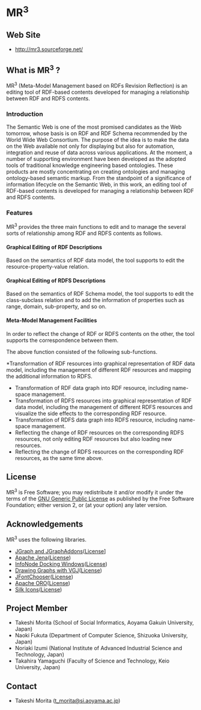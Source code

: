 MR<sup>3</sup>
==========

## Web Site
* <http://mr3.sourceforge.net/>

## What is MR<sup>3</sup> ?
MR<sup>3</sup> (Meta-Model Management based on RDFs Revision Reflection) is an editing tool of RDF-based contents developed for managing a relationship between RDF and RDFS contents.

### Introduction
The Semantic Web is one of the most promised candidates as the Web tomorrow, whose basis is on RDF and RDF Schema recommended by the World Wide Web Consortium. The purpose of the idea is to make the data on the Web available not only for displaying but also for automation, integration and reuse of data across various applications. At the moment, a number of supporting environment have been developed as the adopted tools of traditional knowledge engineering based ontologies. These products are mostly concentrating on creating ontologies and managing ontology-based semantic markup. From the standpoint of a significance of information lifecycle on the Semantic Web, in this work, an editing tool of RDF-based contents is developed for managing a relationship between RDF and RDFS contents.

### Features

MR<sup>3</sup> provides the three main functions to edit and to manage the several sorts of relationship among RDF and RDFS contents as follows.

#### Graphical Editing of RDF Descriptions
Based on the semantics of RDF data model, the tool supports to edit the resource-property-value relation.
#### Graphical Editing of RDFS Descriptions
Based on the semantics of RDF Schema model, the tool supports to edit the class-subclass relation and to add the information of properties such as range, domain, sub-property, and so on.
#### Meta-Model Management Facilities
In order to reflect the change of RDF or RDFS contents on the other, the tool supports the correspondence between them.

The above function consisted of the following sub-functions.

*Transformation of RDF resources into graphical representation of RDF data model, including the management of different RDF resources and mapping the additional information to RDFS.
* Transformation of RDF data graph into RDF resource, including name-space management.
* Transformation of RDFS resources into graphical representation of RDF data model, including the management of different RDFS resources and visualize the side effects to the corresponding RDF resource.
* Transformation of RDFS data graph into RDFS resource, including name-space management.
* Reflecting the change of RDF resources on the corresponding RDFS resources, not only editing RDF resources but also loading new resources.
* Reflecting the change of RDFS resources on the corresponding RDF resources, as the same time above.

## License
MR<sup>3</sup> is Free Software; you may redistribute it and/or modify it under the terms of the [GNU Generic Public License](http://www.gnu.org/copyleft/gpl.html) as published by the Free Software Foundation; either version 2, or (at your option) any later version. 

## Acknowledgements
MR<sup>3</sup> uses the following libraries.

* [JGraph and JGraphAddons](http://www.jgraph.com/)([License](https://github.com/jgraph/legacy-jgraph5/blob/master/LICENSE)]
* [Apache Jena](https://jena.apache.org/)([License](http://www.apache.org/licenses/LICENSE-2.0))
* [InfoNode Docking Windows](http://www.infonode.net/index.html?idw)([License](http://www.infonode.net/index.html?idwlicense))
* [Drawing Graphs with VGJ](http://www.eng.auburn.edu/department/cse/research/graph_drawing/graph_drawing.html)([License](http://www.eng.auburn.edu/department/cse/research/graph_drawing/COPYING))
* [JFontChooser](http://jfontchooser.sourceforge.jp/)([License](http://sourceforge.jp/softwaremap/trove_list.php?form_cat=188))
* [Apache ORO](http://attic.apache.org/projects/jakarta-oro.html)([License](http://www.apache.org/licenses/LICENSE-2.0))
* [Silk Icons](http://www.famfamfam.com)([License](http://creativecommons.org/licenses/by/2.5/))

## Project Member
* Takeshi Morita (School of Social Informatics, Aoyama Gakuin University, Japan)
* Naoki Fukuta (Department of Computer Science, Shizuoka University, Japan)
* Noriaki Izumi (National Institute of Advanced Industrial Science and Technology, Japan)
* Takahira Yamaguchi (Faculty of Science and Technology, Keio University, Japan)

## Contact
* Takeshi Morita (t_morita@si.aoyama.ac.jp)

